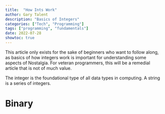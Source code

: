 ```yaml
---
title:  "How Ints Work"
author: Gary Talent
description: "Basics of Integers"
categories: ["Tech", "Programming"]
tags: ["programming", "fundamentals"]
date: 2022-07-28
showtoc: true
---
```


This article only exists for the sake of beginners who want to follow along, as
basics of how integers work is important for understanding some aspects of
Nostalgia.
For veteran programmers, this will be a remedial article that is not of much
value.

The integer is the foundational type of all data types in computing.
A string is a series of integers.


# Binary


